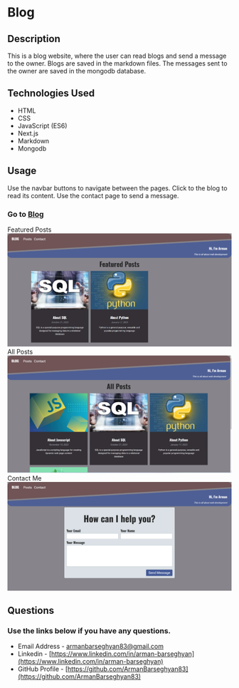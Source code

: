 # Blog

## Description
This is a blog website, where the user can read blogs and send a message to the owner. Blogs are saved in the markdown files. The messages sent to the owner are saved in the mongodb database.

## Technologies Used
- HTML
- CSS
- JavaScript (ES6)
- Next.js
- Markdown
- Mongodb

## Usage
Use the navbar buttons to navigate between the pages. Click to the blog to read its content. Use the contact page to send a message.

### Go to [Blog](https://blog-beta-eosin.vercel.app/)

Featured Posts
![Featured Posts](./assets/featured-posts.png)
All Posts
![All Posts](./assets/all-posts.png)
Contact Me
![Contact Me](./assets/contact.png)

## Questions
### Use the links below if you have any questions.
- Email Address - [armanbarseghyan83@gmail.com](mailto:armanbarseghyan83@gmail.com)
- Linkedin - [https://www.linkedin.com/in/arman-barseghyan](https://www.linkedin.com/in/arman-barseghyan)
- GitHub Profile - [https://github.com/ArmanBarseghyan83](https://github.com/ArmanBarseghyan83)
